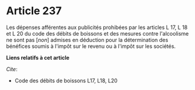 # Article 237

Les dépenses afférentes aux publicités prohibées par les articles L 17, L 18 et L 20 du code des débits de boissons et des
mesures contre l'alcoolisme ne sont pas [*non*] admises en déduction pour la détermination des bénéfices soumis à l'impôt sur
le revenu ou à l'impôt sur les sociétés.

**Liens relatifs à cet article**

_Cite_:

  - Code des débits de boissons L17, L18, L20
